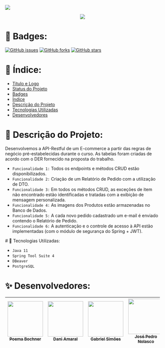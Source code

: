![](https://user-images.githubusercontent.com/105015617/197340480-a413a4b9-f6fa-4755-8bf0-f672ac37ab87.png)

<p align="center"> 
<img src="http://img.shields.io/static/v1?label=STATUS&message=EM%20DESENVOLVIMENTO&color=ff0092&style=for-the-badge"/>
</p>

# <a name="badges"></a>🌺 Badges:

<p>
<a href="https://github.com/poemabochner/trabalho-final-API/issues"><img alt="GitHub issues" src="https://img.shields.io/github/issues/poemabochner/trabalho-final-API"></a>
<a href="https://github.com/poemabochner/trabalho-final-API/network"><img alt="GitHub forks" src="https://img.shields.io/github/forks/poemabochner/trabalho-final-API"></a>
<a href="https://github.com/poemabochner/trabalho-final-API/stargazers"><img alt="GitHub stars" src="https://img.shields.io/github/stars/poemabochner/trabalho-final-API"></a>
</p>



# <a name="índice"></a> 🍧 Índice:

* [Título e Logo](#Título-e-Logo)
* [Status do Projeto](#status-do-Projeto)
* [Badges](#badges)
* [Índice](#índice)
* [Descrição do Projeto](#descrição-do-projeto)
* [Tecnologias Utilizadas](#tecnologias-utilizadas)
* [Desenvolvedores](#desenvolvedores)


# <a name="descrição-do-projeto"></a>🎀 Descrição do Projeto:
Desenvolvemos a API-Restful de um E-commerce a partir das regras de negócio pré-estabelecidas durante o curso. As tabelas foram criadas de acordo com o DER fornecido na proposta do trabalho. <br>
* `Funcionalidade 1:` Todos os endpoints e métodos CRUD estão disponibilizados.
* `Funcionalidade 2:` Criação de um Relatório de Pedido com a utilização de DTO.
* `Funcionalidade 3:` Em todos os métodos CRUD, as exceções de item não encontrado estão identificadas e tratadas com a exibição de mensagem personalizada.
* `Funcionalidade 4:` As imagens dos Produtos estão armazenadas no Banco de Dados.
* `Funcionalidade 5:` A cada novo pedido cadastrado um e-mail é enviado contendo o Relatório de Pedido.
* `Funcionalidade 6:` A autenticação e o controle de acesso à API estão implementadas (com o módulo de segurança do Spring + JWT).


#<a name="tecnologias-utilizadas"></a> 🌸 Tecnologias Utilizadas:
* ``Java 11``
* ``Spring Tool Suite 4``
* ``DBeaver``
* ``PostgreSQL``

# <a name="desenvolvedores"></a>✨ Desenvolvedores:
| [<img src="https://avatars.githubusercontent.com/u/105015617?s=400&u=faa75198a9ea80dc9ccf7dc1cf8692a689d3704d&v=4" width=115><br><sub>Poema Bochner</sub>](https://github.com/poemabochner) |  [<img src="https://avatars.githubusercontent.com/u/110872409?v=4" width=115><br><sub>Dani Amaral</sub>](https://github.com/daniamaral27) |  [<img src="https://avatars.githubusercontent.com/u/110869587?v=4" width=115><br><sub>Gabriel Simões</sub>](https://github.com/GabrielFsimoes) |  [<img src="https://avatars.githubusercontent.com/u/80910617?v=4" width=115><br><sub>José Pedro Nolasco</sub>](https://github.com/J-Pedr0) |  [<img src="https://avatars.githubusercontent.com/u/72826123?v=4" width=115><br><sub>Roberto Spagola</sub>](https://github.com/RobertoSpa) |
| :---: | :---: | :---: | :---: | :---: |
